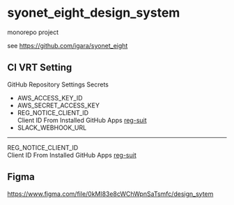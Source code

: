 # syonet_eight_design_system

monorepo project

see https://github.com/igara/syonet_eight

## CI VRT Setting

GitHub Repository Settings Secrets

- AWS_ACCESS_KEY_ID
- AWS_SECRET_ACCESS_KEY
- REG_NOTICE_CLIENT_ID  
  Client ID From Installed GitHub Apps [reg-suit](https://reg-viz.github.io/gh-app/index.html)
- SLACK_WEBHOOK_URL

---

REG_NOTICE_CLIENT_ID  
Client ID From Installed GitHub Apps [reg-suit](https://reg-viz.github.io/gh-app/index.html)

## Figma

https://www.figma.com/file/0kMl83e8cWChWpnSaTsmfc/design_sytem
